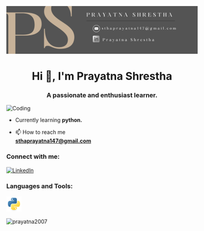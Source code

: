![logo](https://github.com/Prayatna2007/Prayatna2007/blob/main/Github%20Banner.png)
<h1 align="center">Hi 👋, I'm Prayatna Shrestha</h1>
<h3 align="center">A passionate and enthusiast learner.</h3>
<img alt="Coding" width="1000" src="https://i.pinimg.com/originals/90/70/32/9070324cdfc07c68d60eed0c39e77573.gif">


- Currently learning **python.**

- 📫 How to reach me <br>**sthaprayatna147@gmail.com**

<h3 align="left">Connect with me:</h3>
<p align="left">
<a href="https://www.linkedin.com/in/prayatna-shrestha-817932339/" target="blank"><img align="center" src="https://raw.githubusercontent.com/rahuldkjain/github-profile-readme-generator/master/src/images/icons/Social/linked-in-alt.svg" alt="LinkedIn" height="30" width="40" /></a>
</p>

<h3 align="left">Languages and Tools:</h3>
<p align="left"> <a href="https://www.python.org" target="_blank" rel="noreferrer"> <img src="https://raw.githubusercontent.com/devicons/devicon/master/icons/python/python-original.svg" alt="python" width="40" height="40"/> </a> </p>

<p><img align="center" src="https://github-readme-stats.vercel.app/api/top-langs?username=prayatna2007&show_icons=true&locale=en&layout=compact" alt="prayatna2007" /></p>
